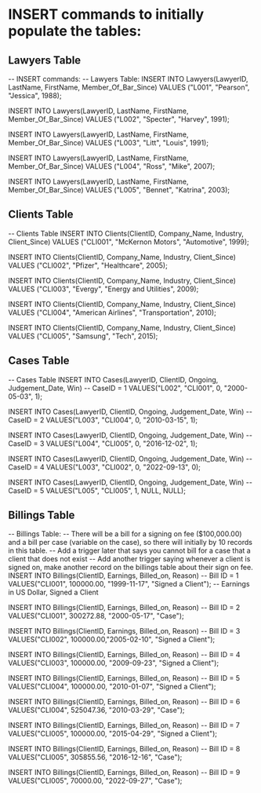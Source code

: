 # INSERT commands to initially populate the tables:

## Lawyers Table
-- INSERT commands:
-- Lawyers Table:
INSERT INTO Lawyers(LawyerID, LastName, FirstName, Member_Of_Bar_Since)
VALUES ("L001", "Pearson", "Jessica", 1988);

INSERT INTO Lawyers(LawyerID, LastName, FirstName, Member_Of_Bar_Since)
VALUES ("L002", "Specter", "Harvey", 1991);

INSERT INTO Lawyers(LawyerID, LastName, FirstName, Member_Of_Bar_Since)
VALUES ("L003", "Litt", "Louis", 1991);

INSERT INTO Lawyers(LawyerID, LastName, FirstName, Member_Of_Bar_Since)
VALUES ("L004", "Ross", "Mike", 2007);

INSERT INTO Lawyers(LawyerID, LastName, FirstName, Member_Of_Bar_Since)
VALUES ("L005", "Bennet", "Katrina", 2003);

## Clients Table
-- Clients Table
INSERT INTO Clients(ClientID, Company_Name, Industry, Client_Since)
VALUES ("CLI001", "McKernon Motors", "Automotive", 1999);

INSERT INTO Clients(ClientID, Company_Name, Industry, Client_Since)
VALUES ("CLI002", "Pfizer", "Healthcare", 2005);

INSERT INTO Clients(ClientID, Company_Name, Industry, Client_Since)
VALUES ("CLI003", "Evergy", "Energy and Utilities", 2009);

INSERT INTO Clients(ClientID, Company_Name, Industry, Client_Since)
VALUES ("CLI004", "American Airlines", "Transportation", 2010);

INSERT INTO Clients(ClientID, Company_Name, Industry, Client_Since)
VALUES ("CLI005", "Samsung", "Tech", 2015);

## Cases Table
-- Cases Table
INSERT INTO Cases(LawyerID, ClientID, Ongoing, Judgement_Date, Win) -- CaseID = 1
VALUES("L002", "CLI001", 0, "2000-05-03", 1);

INSERT INTO Cases(LawyerID, ClientID, Ongoing, Judgement_Date, Win) -- CaseID = 2
VALUES("L003", "CLI004", 0, "2010-03-15", 1);

INSERT INTO Cases(LawyerID, ClientID, Ongoing, Judgement_Date, Win) -- CaseID = 3
VALUES("L004", "CLI005", 0, "2016-12-02", 1);

INSERT INTO Cases(LawyerID, ClientID, Ongoing, Judgement_Date, Win) -- CaseID = 4
VALUES("L003", "CLI002", 0, "2022-09-13", 0);

INSERT INTO Cases(LawyerID, ClientID, Ongoing, Judgement_Date, Win) -- CaseID = 5
VALUES("L005", "CLI005", 1, NULL, NULL);

## Billings Table
-- Billings Table: 
-- There will be a bill for a signing on fee ($100,000.00) and a bill per case (variable on the case), so there will initially by 10 records in this table.
-- Add a trigger later that says you cannot bill for a case that a client that does not exist
-- Add another trigger saying whenever a client is signed on, make another record on the billings table about their sign on fee.
INSERT INTO Billings(ClientID, Earnings, Billed_on, Reason) -- Bill ID = 1
VALUES("CLI001", 100000.00, "1999-11-17", "Signed a Client"); -- Earnings in US Dollar, Signed a Client

INSERT INTO Billings(ClientID, Earnings, Billed_on, Reason) -- Bill ID = 2
VALUES("CLI001", 300272.88, "2000-05-17", "Case");

INSERT INTO Billings(ClientID, Earnings, Billed_on, Reason) -- Bill ID = 3
VALUES("CLI002", 100000.00,"2005-02-10", "Signed a Client");

INSERT INTO Billings(ClientID, Earnings, Billed_on, Reason) -- Bill ID = 4
VALUES("CLI003", 100000.00, "2009-09-23", "Signed a Client");

INSERT INTO Billings(ClientID, Earnings, Billed_on, Reason) -- Bill ID = 5
VALUES("CLI004", 100000.00, "2010-01-07", "Signed a Client");

INSERT INTO Billings(ClientID, Earnings, Billed_on, Reason) -- Bill ID = 6
VALUES("CLI004", 525047.36, "2010-03-29", "Case"); 

INSERT INTO Billings(ClientID, Earnings, Billed_on, Reason) -- Bill ID = 7
VALUES("CLI005", 100000.00, "2015-04-29", "Signed a Client");

INSERT INTO Billings(ClientID, Earnings, Billed_on, Reason) -- Bill ID = 8
VALUES("CLI005", 305855.56, "2016-12-16", "Case");

INSERT INTO Billings(ClientID, Earnings, Billed_on, Reason) -- Bill ID = 9
VALUES("CLI005", 70000.00, "2022-09-27", "Case");